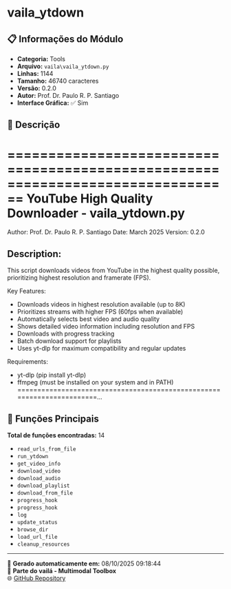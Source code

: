 # vaila_ytdown

## 📋 Informações do Módulo

- **Categoria:** Tools
- **Arquivo:** `vaila\vaila_ytdown.py`
- **Linhas:** 1144
- **Tamanho:** 46740 caracteres
- **Versão:** 0.2.0
- **Autor:** Prof. Dr. Paulo R. P. Santiago
- **Interface Gráfica:** ✅ Sim

## 📖 Descrição


================================================================================
YouTube High Quality Downloader - vaila_ytdown.py
================================================================================
Author: Prof. Dr. Paulo R. P. Santiago
Date: March 2025
Version: 0.2.0

Description:
------------
This script downloads videos from YouTube in the highest quality possible,
prioritizing highest resolution and framerate (FPS).

Key Features:
- Downloads videos in highest resolution available (up to 8K)
- Prioritizes streams with higher FPS (60fps when available)
- Automatically selects best video and audio quality
- Shows detailed video information including resolution and FPS
- Downloads with progress tracking
- Batch download support for playlists
- Uses yt-dlp for maximum compatibility and regular updates

Requirements:
- yt-dlp (pip install yt-dlp)
- ffmpeg (must be installed on your system and in PATH)
=======================================================================...

## 🔧 Funções Principais

**Total de funções encontradas:** 14

- `read_urls_from_file`
- `run_ytdown`
- `get_video_info`
- `download_video`
- `download_audio`
- `download_playlist`
- `download_from_file`
- `progress_hook`
- `progress_hook`
- `log`
- `update_status`
- `browse_dir`
- `load_url_file`
- `cleanup_resources`




---

📅 **Gerado automaticamente em:** 08/10/2025 09:18:44  
🔗 **Parte do vailá - Multimodal Toolbox**  
🌐 [GitHub Repository](https://github.com/vaila-multimodaltoolbox/vaila)
